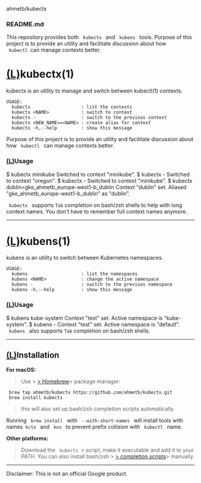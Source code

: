 ahmetb/kubectx

###    README.md

This repository provides both ` kubectx ` and ` kubens ` tools. Purpose of this project is to provide an utility and facilitate discussion about how ` kubectl `can manage contexts better.

# [(L)](https://github.com/ahmetb/kubectx#kubectx1)kubectx(1)

kubectx is an utility to manage and switch between kubectl(1) contexts.

	USAGE:
	  kubectx                   : list the contexts
	  kubectx <NAME>            : switch to context
	  kubectx -                 : switch to the previous context
	  kubectx <NEW_NAME>=<NAME> : create alias for context
	  kubectx -h,--help         : show this message

Purpose of this project is to provide an utility and facilitate discussion about how ` kubectl ` can manage contexts better.

### [(L)](https://github.com/ahmetb/kubectx#usage)Usage

$ kubectx minikube
Switched to context "minikube".
$ kubectx -
Switched to context "oregon".
$ kubectx -
Switched to context "minikube".
$ kubectx dublin=gke_ahmetb_europe-west1-b_dublin
Context "dublin" set.
Aliased "gke_ahmetb_europe-west1-b_dublin" as "dublin".

` kubectx ` supports `Tab` completion on bash/zsh shells to help with long context names. You don't have to remember full context names anymore.

* * *

# [(L)](https://github.com/ahmetb/kubectx#kubens1)kubens(1)

kubens is an utility to switch between Kubernetes namespaces.

	USAGE:
	  kubens                    : list the namespaces
	  kubens <NAME>             : change the active namespace
	  kubens -                  : switch to the previous namespace
	  kubens -h,--help          : show this message

### [(L)](https://github.com/ahmetb/kubectx#usage-1)Usage

$ kubens kube-system
Context "test" set.
Active namespace is "kube-system".
$ kubens -
Context "test" set.
Active namespace is "default".
` kubens ` also supports `Tab` completion on bash/zsh shells.

* * *

## [(L)](https://github.com/ahmetb/kubectx#installation)Installation

**For macOS:**
> Use > [> Homebrew](https://brew.sh/)>  package manager:

	 brew tap ahmetb/kubectx https://github.com/ahmetb/kubectx.git
	 brew install kubectx

> this will also set up bash/zsh completion scripts automatically.

Running ` brew install ` with ` --with-short-names ` will install tools with names` kctx ` and ` kns ` to prevent prefix collision with ` kubectl ` name.

**Other platforms:**

> Download the ` kubectx `>  script, make it executable and add it to your PATH. You can also install bash/zsh > [> completion scripts](https://github.com/ahmetb/kubectx/blob/master/completion)>  manually.

* * *

Disclaimer: This is not an official Google product.
